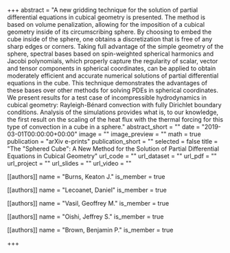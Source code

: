 +++
abstract = "A new gridding technique for the solution of partial differential equations in cubical geometry is presented. The method is based on volume penalization, allowing for the imposition of a cubical geometry inside of its circumscribing sphere. By choosing to embed the cube inside of the sphere, one obtains a discretization that is free of any sharp edges or corners. Taking full advantage of the simple geometry of the sphere, spectral bases based on spin-weighted spherical harmonics and Jacobi polynomials, which properly capture the regularity of scalar, vector and tensor components in spherical coordinates, can be applied to obtain moderately efficient and accurate numerical solutions of partial differential equations in the cube. This technique demonstrates the advantages of these bases over other methods for solving PDEs in spherical coordinates. We present results for a test case of incompressible hydrodynamics in cubical geometry: Rayleigh-Bénard convection with fully Dirichlet boundary conditions. Analysis of the simulations provides what is, to our knowledge, the first result on the scaling of the heat flux with the thermal forcing for this type of convection in a cube in a sphere."
abstract_short = ""
date = "2019-03-01T00:00:00+00:00"
image = ""
image_preview = ""
math = true
publication = "arXiv e-prints"
publication_short = ""
selected = false
title = "The \"Sphered Cube\": A New Method for the Solution of Partial Differential Equations in Cubical Geometry"
url_code = ""
url_dataset = ""
url_pdf = ""
url_project = ""
url_slides = ""
url_video = ""



[[authors]]
    name = "Burns, Keaton J."
    is_member = true


[[authors]]
    name = "Lecoanet, Daniel"
    is_member = true


[[authors]]
    name = "Vasil, Geoffrey M."
    is_member = true


[[authors]]
    name = "Oishi, Jeffrey S."
    is_member = true


[[authors]]
    name = "Brown, Benjamin P."
    is_member = true

+++
 